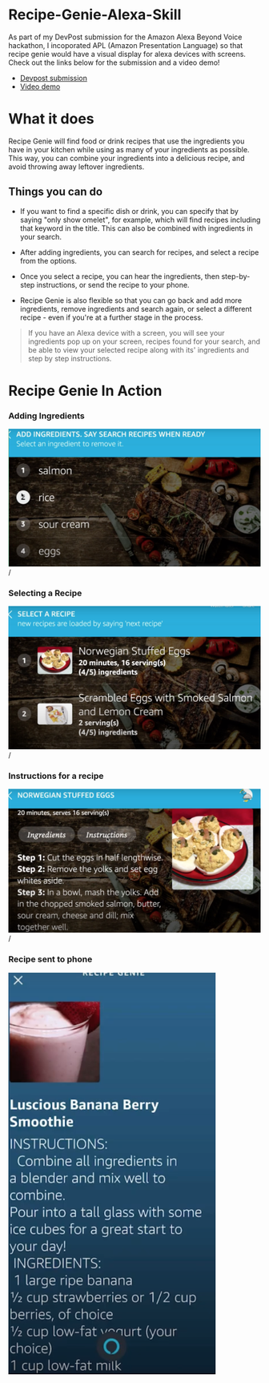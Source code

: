 # Recipe-Genie-Alexa-Skill

As part of my DevPost submission for the Amazon Alexa Beyond Voice hackathon, I incoporated APL (Amazon Presentation Language) so that recipe genie would have a visual display for alexa devices with screens. Check out the links below for the submission and a video demo!
* [Devpost submission](https://devpost.com/software/recipe-genie) 
* [Video demo](https://www.youtube.com/watch?v=NRfQhhLTsBw)

# What it does
Recipe Genie will find food or drink recipes that use the ingredients you have in your kitchen while using as many of your ingredients as possible. This way, you can combine your ingredients into a delicious recipe, and avoid throwing away leftover ingredients.

## Things you can do 
* If you want to find a specific dish or drink, you can specify that by saying "only show omelet", for example, which will find recipes including that keyword in the title. This can also be combined with ingredients in your search.

* After adding ingredients, you can search for recipes, and select a recipe from the options.

* Once you select a recipe, you can hear the ingredients, then step-by-step instructions, or send the recipe to your phone.

* Recipe Genie is also flexible so that you can go back and add more ingredients, remove ingredients and search again, or select a different recipe - even if you're at a further stage in the process.

>If you have an Alexa device with a screen, you will see your ingredients pop up on your screen, recipes found for your search, and be able to view your selected recipe along with its' ingredients and step by step instructions.

# Recipe Genie In Action
### Adding Ingredients
<img src="demo_pictures/recipe_genie_ingreidents.png" width="800">/
### Selecting a Recipe
<img src="demo_pictures/recipe_genie_recipes.png" width="800">/
### Instructions for a recipe
<img src="demo_pictures/recipe_genie_instructions.png" width="800">/
### Recipe sent to phone
<img src="demo_pictures/recipe_genie_sent_to_phone.png">
